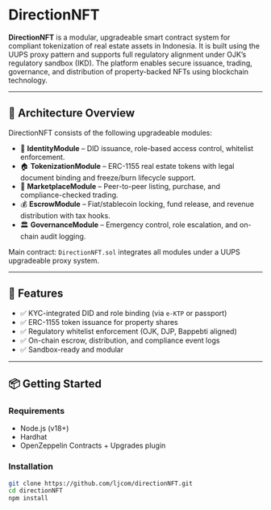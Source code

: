 # DirectionNFT

**DirectionNFT** is a modular, upgradeable smart contract system for compliant tokenization of real estate assets in Indonesia. It is built using the UUPS proxy pattern and supports full regulatory alignment under OJK’s regulatory sandbox (IKD). The platform enables secure issuance, trading, governance, and distribution of property-backed NFTs using blockchain technology.

---

## 🧱 Architecture Overview

DirectionNFT consists of the following upgradeable modules:

- 🔐 **IdentityModule** – DID issuance, role-based access control, whitelist enforcement.
- 🏠 **TokenizationModule** – ERC-1155 real estate tokens with legal document binding and freeze/burn lifecycle support.
- 🛒 **MarketplaceModule** – Peer-to-peer listing, purchase, and compliance-checked trading.
- 💰 **EscrowModule** – Fiat/stablecoin locking, fund release, and revenue distribution with tax hooks.
- 🏛️ **GovernanceModule** – Emergency control, role escalation, and on-chain audit logging.

Main contract: `DirectionNFT.sol` integrates all modules under a UUPS upgradeable proxy system.

---

## 🚀 Features

- ✅ KYC-integrated DID and role binding (via `e-KTP` or passport)
- ✅ ERC-1155 token issuance for property shares
- ✅ Regulatory whitelist enforcement (OJK, DJP, Bappebti aligned)
- ✅ On-chain escrow, distribution, and compliance event logs
- ✅ Sandbox-ready and modular

---

## 📦 Getting Started

### Requirements

- Node.js (v18+)
- Hardhat
- OpenZeppelin Contracts + Upgrades plugin

### Installation

```bash
git clone https://github.com/ljcom/directionNFT.git
cd directionNFT
npm install
